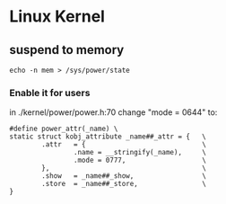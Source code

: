 # Linux Kernel
## suspend to memory

    echo -n mem > /sys/power/state

### Enable it for users

in ./kernel/power/power.h:70 change "mode = 0644" to:

    #define power_attr(_name) \
    static struct kobj_attribute _name##_attr = {   \
            .attr   = {                             \
                    .name = __stringify(_name),     \
                    .mode = 0777,                   \
            },                                      \
            .show   = _name##_show,                 \
            .store  = _name##_store,                \
    }

